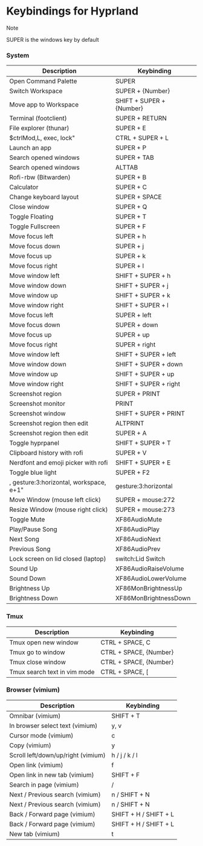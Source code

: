 [//]: # (This file is autogenerated)
# Keybindings for Hyprland

> [!NOTE]
> SUPER is the windows key by default

### System
| Description | Keybinding |
| -- | -- |
| Open Command Palette | SUPER |
| Switch Workspace | SUPER + {Number} |
| Move app to Workspace | SHIFT + SUPER + {Number} |
| Terminal (footclient) | SUPER + RETURN |
| File explorer (thunar) | SUPER + E |
| $ctrlMod,L, exec, lock" | CTRL + SUPER + L |
| Launch an app | SUPER + P |
| Search opened windows | SUPER + TAB |
| Search opened windows | ALTTAB |
| Rofi-rbw (Bitwarden) | SUPER + B |
| Calculator | SUPER + C |
| Change keyboard layout | SUPER + SPACE |
| Close window | SUPER + Q |
| Toggle Floating | SUPER + T |
| Toggle Fullscreen | SUPER + F |
| Move focus left | SUPER + h |
| Move focus down | SUPER + j |
| Move focus up | SUPER + k |
| Move focus right | SUPER + l |
| Move window left | SHIFT + SUPER + h |
| Move window down | SHIFT + SUPER + j |
| Move window up | SHIFT + SUPER + k |
| Move window right | SHIFT + SUPER + l |
| Move focus left | SUPER + left |
| Move focus down | SUPER + down |
| Move focus up | SUPER + up |
| Move focus right | SUPER + right |
| Move window left | SHIFT + SUPER + left |
| Move window down | SHIFT + SUPER + down |
| Move window up | SHIFT + SUPER + up |
| Move window right | SHIFT + SUPER + right |
| Screenshot region | SUPER + PRINT |
| Screenshot monitor | PRINT |
| Screenshot window | SHIFT + SUPER + PRINT |
| Screenshot region then edit | ALTPRINT |
| Screenshot region then edit | SUPER + A |
| Toggle hyprpanel | SHIFT + SUPER + T |
| Clipboard history with rofi | SUPER + V |
| Nerdfont and emoji picker with rofi | SHIFT + SUPER + E |
| Toggle blue light | SUPER + F2 |
| , gesture:3:horizontal, workspace, e+1" |  gesture:3:horizontal |
| Move Window (mouse left click) | SUPER + mouse:272 |
| Resize Window (mouse right click) | SUPER + mouse:273 |
| Toggle Mute | XF86AudioMute |
| Play/Pause Song | XF86AudioPlay |
| Next Song | XF86AudioNext |
| Previous Song | XF86AudioPrev |
| Lock screen on lid closed (laptop) | switch:Lid Switch |
| Sound Up | XF86AudioRaiseVolume |
| Sound Down | XF86AudioLowerVolume |
| Brightness Up | XF86MonBrightnessUp |
| Brightness Down | XF86MonBrightnessDown |

### Tmux
| Description | Keybinding |
| -- | -- |
| Tmux open new window | CTRL + SPACE, C |
| Tmux go to window | CTRL + SPACE, {Number} |
| Tmux close window | CTRL + SPACE, {Number} |
| Tmux search text in vim mode | CTRL + SPACE, [ |

### Browser (vimium)
| Description | Keybinding |
| -- | -- |
| Omnibar (vimium) | SHIFT + T |
| In browser select text (vimium) | y, v |
| Cursor mode (vimium) | c |
| Copy (vimium) | y |
| Scroll left/down/up/right (vimium) | h / j / k / l |
| Open link (vimium) | f |
| Open link in new tab (vimium) | SHIFT + F |
| Search in page (vimium) | / |
| Next / Previous search (vimium) | n / SHIFT + N |
| Next / Previous search (vimium) | n / SHIFT + N |
| Back / Forward page (vimium) | SHIFT + H / SHIFT + L |
| Back / Forward page (vimium) | SHIFT + H / SHIFT + L |
| New tab (vimium) | t |
